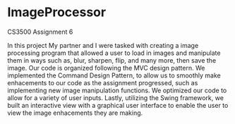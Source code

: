 # ImageProcessor
CS3500 Assignment 6

In this project My partner and I were tasked with creating a image processing program that allowed a user to load in images and manipulate them in ways such as, blur, sharpen, flip, and many more, then save the image. Our code is organized following the MVC design pattern. We implemented the Command Design Pattern, to allow us to smoothly make enhacements to our code as the assignment progressed, such as implementing new image manipulation functions. We optimized our code to allow for a variety of user inputs. Lastly, utilizing the Swing framework, we built an interactive view with a graphical user interface to enable the user to view the image enhacements they are making. 
